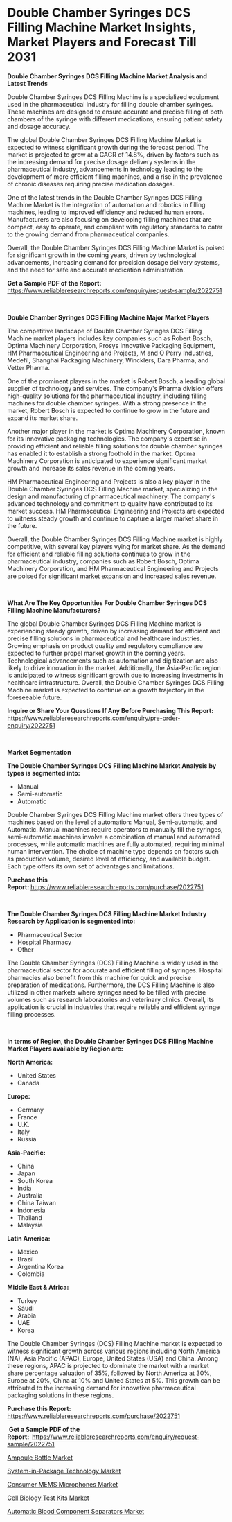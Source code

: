 <p><h1>Double Chamber Syringes DCS Filling Machine Market Insights, Market Players and Forecast Till 2031</h1></p><p><strong>Double Chamber Syringes DCS Filling Machine Market Analysis and Latest Trends</strong></p>
<p><p>Double Chamber Syringes DCS Filling Machine is a specialized equipment used in the pharmaceutical industry for filling double chamber syringes. These machines are designed to ensure accurate and precise filling of both chambers of the syringe with different medications, ensuring patient safety and dosage accuracy.</p><p>The global Double Chamber Syringes DCS Filling Machine Market is expected to witness significant growth during the forecast period. The market is projected to grow at a CAGR of 14.8%, driven by factors such as the increasing demand for precise dosage delivery systems in the pharmaceutical industry, advancements in technology leading to the development of more efficient filling machines, and a rise in the prevalence of chronic diseases requiring precise medication dosages.</p><p>One of the latest trends in the Double Chamber Syringes DCS Filling Machine Market is the integration of automation and robotics in filling machines, leading to improved efficiency and reduced human errors. Manufacturers are also focusing on developing filling machines that are compact, easy to operate, and compliant with regulatory standards to cater to the growing demand from pharmaceutical companies.</p><p>Overall, the Double Chamber Syringes DCS Filling Machine Market is poised for significant growth in the coming years, driven by technological advancements, increasing demand for precision dosage delivery systems, and the need for safe and accurate medication administration.</p></p>
<p><strong>Get a Sample PDF of the Report:&nbsp;</strong> <a href="https://www.reliableresearchreports.com/enquiry/request-sample/2022751">https://www.reliableresearchreports.com/enquiry/request-sample/2022751</a></p>
<p>&nbsp;</p>
<p><strong>Double Chamber Syringes DCS Filling Machine Major Market Players</strong></p>
<p><p>The competitive landscape of Double Chamber Syringes DCS Filling Machine market players includes key companies such as Robert Bosch, Optima Machinery Corporation, Prosys Innovative Packaging Equipment, HM Pharmaceutical Engineering and Projects, M and O Perry Industries, Medefil, Shanghai Packaging Machinery, Wincklers, Dara Pharma, and Vetter Pharma.</p><p>One of the prominent players in the market is Robert Bosch, a leading global supplier of technology and services. The company's Pharma division offers high-quality solutions for the pharmaceutical industry, including filling machines for double chamber syringes. With a strong presence in the market, Robert Bosch is expected to continue to grow in the future and expand its market share.</p><p>Another major player in the market is Optima Machinery Corporation, known for its innovative packaging technologies. The company's expertise in providing efficient and reliable filling solutions for double chamber syringes has enabled it to establish a strong foothold in the market. Optima Machinery Corporation is anticipated to experience significant market growth and increase its sales revenue in the coming years.</p><p>HM Pharmaceutical Engineering and Projects is also a key player in the Double Chamber Syringes DCS Filling Machine market, specializing in the design and manufacturing of pharmaceutical machinery. The company's advanced technology and commitment to quality have contributed to its market success. HM Pharmaceutical Engineering and Projects are expected to witness steady growth and continue to capture a larger market share in the future.</p><p>Overall, the Double Chamber Syringes DCS Filling Machine market is highly competitive, with several key players vying for market share. As the demand for efficient and reliable filling solutions continues to grow in the pharmaceutical industry, companies such as Robert Bosch, Optima Machinery Corporation, and HM Pharmaceutical Engineering and Projects are poised for significant market expansion and increased sales revenue.</p></p>
<p>&nbsp;</p>
<p><strong>What Are The Key Opportunities For Double Chamber Syringes DCS Filling Machine Manufacturers?</strong></p>
<p><p>The global Double Chamber Syringes DCS Filling Machine market is experiencing steady growth, driven by increasing demand for efficient and precise filling solutions in pharmaceutical and healthcare industries. Growing emphasis on product quality and regulatory compliance are expected to further propel market growth in the coming years. Technological advancements such as automation and digitization are also likely to drive innovation in the market. Additionally, the Asia-Pacific region is anticipated to witness significant growth due to increasing investments in healthcare infrastructure. Overall, the Double Chamber Syringes DCS Filling Machine market is expected to continue on a growth trajectory in the foreseeable future.</p></p>
<p><strong>Inquire or Share Your Questions If Any Before Purchasing This Report:</strong> <a href="https://www.reliableresearchreports.com/enquiry/pre-order-enquiry/2022751">https://www.reliableresearchreports.com/enquiry/pre-order-enquiry/2022751</a></p>
<p>&nbsp;</p>
<p><strong>Market Segmentation</strong></p>
<p><strong>The Double Chamber Syringes DCS Filling Machine Market Analysis by types is segmented into:</strong></p>
<p><ul><li>Manual</li><li>Semi-automatic</li><li>Automatic</li></ul></p>
<p><p>Double Chamber Syringes DCS Filling Machine market offers three types of machines based on the level of automation: Manual, Semi-automatic, and Automatic. Manual machines require operators to manually fill the syringes, semi-automatic machines involve a combination of manual and automated processes, while automatic machines are fully automated, requiring minimal human intervention. The choice of machine type depends on factors such as production volume, desired level of efficiency, and available budget. Each type offers its own set of advantages and limitations.</p></p>
<p><strong>Purchase this Report:&nbsp;</strong><a href="https://www.reliableresearchreports.com/purchase/2022751">https://www.reliableresearchreports.com/purchase/2022751</a></p>
<p>&nbsp;</p>
<p><strong>The Double Chamber Syringes DCS Filling Machine Market Industry Research by Application is segmented into:</strong></p>
<p><ul><li>Pharmaceutical Sector</li><li>Hospital Pharmacy</li><li>Other</li></ul></p>
<p><p>The Double Chamber Syringes (DCS) Filling Machine is widely used in the pharmaceutical sector for accurate and efficient filling of syringes. Hospital pharmacies also benefit from this machine for quick and precise preparation of medications. Furthermore, the DCS Filling Machine is also utilized in other markets where syringes need to be filled with precise volumes such as research laboratories and veterinary clinics. Overall, its application is crucial in industries that require reliable and efficient syringe filling processes.</p></p>
<p>&nbsp;</p>
<p><strong>In terms of Region, the Double Chamber Syringes DCS Filling Machine Market Players available by Region are:</strong></p>
<p>
    <p> <strong> North America: </strong>
        <ul>
            <li>United States</li>
            <li>Canada</li>
        </ul>
        </p> 
    <p> <strong> Europe: </strong>
        <ul>
            <li>Germany</li>
            <li>France</li>
            <li>U.K.</li>
            <li>Italy</li>
            <li>Russia</li>
        </ul>
        </p> 
    <p> <strong> Asia-Pacific: </strong>
        <ul>
            <li>China</li>
            <li>Japan</li>
            <li>South Korea</li>
            <li>India</li>
            <li>Australia</li>
            <li>China Taiwan</li>
            <li>Indonesia</li>
            <li>Thailand</li>
            <li>Malaysia</li>
        </ul>
        </p> 
    <p> <strong> Latin America: </strong>
        <ul>
            <li>Mexico</li>
            <li>Brazil</li>
            <li>Argentina Korea</li>
            <li>Colombia</li>
        </ul>
        </p> 
    <p> <strong> Middle East & Africa: </strong>
        <ul>
            <li>Turkey</li>
            <li>Saudi</li>
            <li>Arabia</li>
            <li>UAE</li>
            <li>Korea</li>
        </ul>
    </p>
    </p>
<p><p>The Double Chamber Syringes (DCS) Filling Machine market is expected to witness significant growth across various regions including North America (NA), Asia Pacific (APAC), Europe, United States (USA) and China. Among these regions, APAC is projected to dominate the market with a market share percentage valuation of 35%, followed by North America at 30%, Europe at 20%, China at 10% and United States at 5%. This growth can be attributed to the increasing demand for innovative pharmaceutical packaging solutions in these regions.</p></p>
<p><strong>Purchase this Report: </strong><a href="https://www.reliableresearchreports.com/purchase/2022751">https://www.reliableresearchreports.com/purchase/2022751</a></p>
<p>&nbsp;<strong>Get a Sample PDF of the Report:&nbsp;&nbsp;</strong><a href="https://www.reliableresearchreports.com/enquiry/request-sample/2022751">https://www.reliableresearchreports.com/enquiry/request-sample/2022751</a></p>
<p><strong></strong></p>
<p><p><a href="https://github.com/bobicer/Market-Research-Report-List-2/blob/main/ampoule-bottle-market.md">Ampoule Bottle Market</a></p><p><a href="https://view.publitas.com/reportprime-1/system-in-package-technology-market-research-report-reveals-the-latest-trends-and-opportunities-of-this-market-for-period-from-2024-2031/">System-in-Package Technology Market</a></p><p><a href="https://view.publitas.com/reportprime-1/consumer-mems-microphones-market-size-2024-2031-global-industrial-analysis-key-geographical-regions-market-share-top-key-players-product-types-and-forecast-research-report/">Consumer MEMS Microphones Market</a></p><p><a href="https://github.com/globismark/Market-Research-Report-List-2/blob/main/cell-biology-test-kits-market.md">Cell Biology Test Kits Market</a></p><p><a href="https://metal-farmhouse-e95.notion.site/Automatic-Blood-Component-Separators-Market-Research-Report-Reveals-The-Latest-Trends-And-Opportunit-aaaaaa58a86a43dfbbd6c2c6c5bb4ea9">Automatic Blood Component Separators Market</a></p></p>